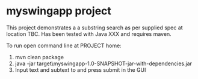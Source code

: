 # myswingapp project

This project demonstrates a a substring search as per supplied spec at location TBC. Has been tested with Java XXX and requires maven.

To run open command line at PROJECT home:
1. mvn clean package
1. java -jar target\myswingapp-1.0-SNAPSHOT-jar-with-dependencies.jar
1. Input text and subtext to and press submit in the GUI
 
